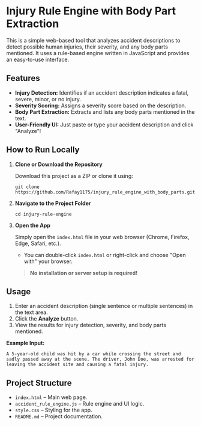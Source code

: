 # Injury Rule Engine with Body Part Extraction

This is a simple web-based tool that analyzes accident descriptions to detect possible human injuries, their severity, and any body parts mentioned. It uses a rule-based engine written in JavaScript and provides an easy-to-use interface.

## Features

- **Injury Detection:** Identifies if an accident description indicates a fatal, severe, minor, or no injury.
- **Severity Scoring:** Assigns a severity score based on the description.
- **Body Part Extraction:** Extracts and lists any body parts mentioned in the text.
- **User-Friendly UI:** Just paste or type your accident description and click "Analyze"!

## How to Run Locally

1. **Clone or Download the Repository**

   Download this project as a ZIP or clone it using:
   ```
   git clone https://github.com/Rafay1175/injury_rule_engine_with_body_parts.git
   ```

2. **Navigate to the Project Folder**

   ```
   cd injury-rule-engine
   ```

3. **Open the App**

   Simply open the `index.html` file in your web browser (Chrome, Firefox, Edge, Safari, etc.).

   - You can double-click `index.html` or right-click and choose "Open with" your browser.

   > **No installation or server setup is required!**

## Usage

1. Enter an accident description (single sentence or multiple sentences) in the text area.
2. Click the **Analyze** button.
3. View the results for injury detection, severity, and body parts mentioned.

**Example Input:**
```
A 5-year-old child was hit by a car while crossing the street and sadly passed away at the scene. The driver, John Doe, was arrested for leaving the accident site and causing a fatal injury.
```

## Project Structure

- `index.html` – Main web page.
- `accident_rule_engine.js` – Rule engine and UI logic.
- `style.css` – Styling for the app.
- `README.md` – Project documentation.

